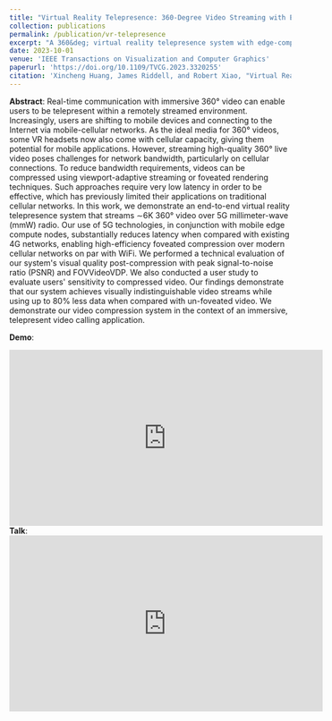 ```yaml
---
title: "Virtual Reality Telepresence: 360-Degree Video Streaming with Edge-Compute Assisted Static Foveated Compression"
collection: publications
permalink: /publication/vr-telepresence
excerpt: "A 360&deg; virtual reality telepresence system with edge-compute assisted static foveated compression"
date: 2023-10-01
venue: 'IEEE Transactions on Visualization and Computer Graphics'
paperurl: 'https://doi.org/10.1109/TVCG.2023.3320255'
citation: 'Xincheng Huang, James Riddell, and Robert Xiao, "Virtual Reality Telepresence: 360-Degree Video Streaming with Edge-Compute Assisted Static Foveated Compression," in <i>IEEE Transactions on Visualization and Computer Graphics</i>.'
---
```

<b>Abstract</b>: Real-time communication with immersive 360&deg; video can enable users to be telepresent within a remotely streamed environment. Increasingly, users are shifting to mobile devices and connecting to the Internet via mobile-cellular networks. As the ideal media for 360&deg; videos, some VR headsets now also come with cellular capacity, giving them potential for mobile applications. However, streaming high-quality 360&deg; live video poses challenges for network bandwidth, particularly on cellular connections. To reduce bandwidth requirements, videos can be compressed using viewport-adaptive streaming or foveated rendering techniques. Such approaches require very low latency in order to be effective, which has previously limited their applications on traditional cellular networks. In this work, we demonstrate an end-to-end virtual reality telepresence system that streams ∼6K 360&deg; video over 5G millimeter-wave (mmW) radio. Our use of 5G technologies, in conjunction with mobile edge compute nodes, substantially reduces latency when compared with existing 4G networks, enabling high-efficiency foveated compression over modern cellular networks on par with WiFi. We performed a technical evaluation of our system's visual quality post-compression with peak signal-to-noise ratio (PSNR) and FOVVideoVDP. We also conducted a user study to evaluate users' sensitivity to compressed video. Our findings demonstrate that our system achieves visually indistinguishable video streams while using up to 80% less data when compared with un-foveated video. We demonstrate our video compression system in the context of an immersive, telepresent video calling application.

<!-- <b>Cite:</b>: X. Huang, J. Riddell and R. Xiao, "Virtual Reality Telepresence: 360-Degree Video Streaming with Edge-Compute Assisted Static Foveated Compression," in <i>IEEE Transactions on Visualization and Computer Graphics</i>, doi: <a href="https://doi.org/10.1145/3570343" target="_blank">10.1109/TVCG.2023.3320255</a>. -->

<b>Demo</b>:
<iframe width="560" height="315" src="https://www.youtube.com/embed/osA0-plRdEE" title="YouTube video player" frameborder="0" allow="accelerometer; autoplay; clipboard-write; encrypted-media; gyroscope; picture-in-picture" allowfullscreen></iframe>

<br/>
<b>Talk</b>:
<iframe width="560" height="315" src="https://www.youtube.com/embed/lNYzxqzE3W4?si=z80UabdY05qRw7x_" title="YouTube video player" frameborder="0" allow="accelerometer; autoplay; clipboard-write; encrypted-media; gyroscope; picture-in-picture; web-share" allowfullscreen></iframe>